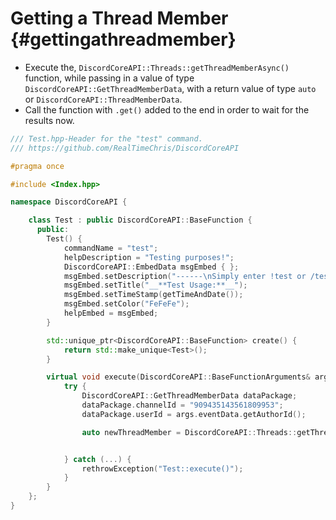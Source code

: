 Getting a Thread Member {#gettingathreadmember}
============
- Execute the, `DiscordCoreAPI::Threads::getThreadMemberAsync()` function, while passing in a value of type `DiscordCoreAPI::GetThreadMemberData`, with a return value of type `auto` or `DiscordCoreAPI::ThreadMemberData`.
- Call the function with `.get()` added to the end in order to wait for the results now.

```cpp
/// Test.hpp-Header for the "test" command.
/// https://github.com/RealTimeChris/DiscordCoreAPI

#pragma once

#include <Index.hpp>

namespace DiscordCoreAPI {

	class Test : public DiscordCoreAPI::BaseFunction {
	  public:
		Test() {
			commandName = "test";
			helpDescription = "Testing purposes!";
			DiscordCoreAPI::EmbedData msgEmbed { };
			msgEmbed.setDescription("------\nSimply enter !test or /test!\n------");
			msgEmbed.setTitle("__**Test Usage:**__");
			msgEmbed.setTimeStamp(getTimeAndDate());
			msgEmbed.setColor("FeFeFe");
			helpEmbed = msgEmbed;
		}

		std::unique_ptr<DiscordCoreAPI::BaseFunction> create() {
			return std::make_unique<Test>();
		}

		virtual void execute(DiscordCoreAPI::BaseFunctionArguments& args) {
			try {
				DiscordCoreAPI::GetThreadMemberData dataPackage;
				dataPackage.channelId = "909435143561809953";
				dataPackage.userId = args.eventData.getAuthorId();

				auto newThreadMember = DiscordCoreAPI::Threads::getThreadMemberAsync(dataPackage).get();


			} catch (...) {
				rethrowException("Test::execute()");
			}
		}
	};
}
```
